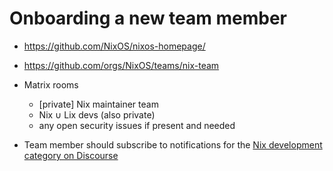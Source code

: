 
# Onboarding a new team member

- https://github.com/NixOS/nixos-homepage/
- https://github.com/orgs/NixOS/teams/nix-team
- Matrix rooms
  - [private] Nix maintainer team
  - Nix ∪ Lix devs (also private)
  - any open security issues if present and needed

- Team member should subscribe to notifications for the [Nix development category on Discourse](https://discourse.nixos.org/c/dev/nix/50)
